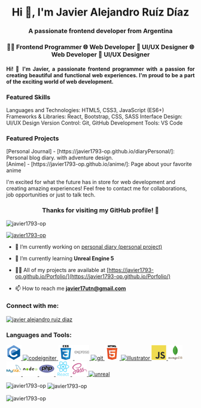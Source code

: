 <h1 align="center">Hi 👋, I'm Javier Alejandro Ruíz Díaz</h1>
<h3 align="center">A passionate frontend developer from Argentina</h3>
<h3 align="center">👨‍💻 Frontend Programmer 🌐 Web Developer 🎨 UI/UX Designer 🌐 Web Developer 🎨 UI/UX Designer</h3>
<h4 align='justify'>Hi! 👋 I'm Javier, a passionate frontend programmer with a passion for creating beautiful and functional web experiences. I'm proud to be a part of the exciting world of web development.</h4>


<h3>Featured Skills</h3>
<p>
Languages and Technologies: HTML5, CSS3, JavaScript (ES6+)
Frameworks & Libraries: React, Bootstrap, CSS, SASS
Interface Design: UI/UX Design
Version Control: Git, GitHub
Development Tools: VS Code
</p>

<h3>Featured Projects</h3>
<p>
[Personal Journal] - [https://javier1793-op.github.io/diaryPersonal/]: Personal blog diary. with adventure design. <br>
[Anime] - [https://javier1793-op.github.io/anime/]: Page about your favorite anime
</p>
<p>
I'm excited for what the future has in store for web development and creating amazing experiences! Feel free to contact me for collaborations, job opportunities or just to talk tech.
</p>
<h3 align="center">
Thanks for visiting my GitHub profile! 🚀
</h3>


<p align="left"> <img src="https://komarev.com/ghpvc/?username=javier1793-op&label=Profile%20views&color=0e75b6&style=flat" alt="javier1793-op" /> </p>

<p align="left"> <a href="https://github.com/ryo-ma/github-profile-trophy"><img src="https://github-profile-trophy.vercel.app/?username=javier1793-op" alt="javier1793-op" /></a> </p>

- 🔭 I’m currently working on [personal diary (personal project)](https://javier1793-op.github.io/diaryPersonal/)

- 🌱 I’m currently learning **Unreal Engine 5**

- 👨‍💻 All of my projects are available at [https://javier1793-op.github.io/Porfolio/](https://javier1793-op.github.io/Porfolio/)

- 📫 How to reach me **javier17utn@gmail.com**

<h3 align="left">Connect with me:</h3>
<p align="left">
<a href="https://linkedin.com/in/javier alejandro ruiz diaz" target="blank"><img align="center" src="https://raw.githubusercontent.com/rahuldkjain/github-profile-readme-generator/master/src/images/icons/Social/linked-in-alt.svg" alt="javier alejandro ruiz diaz" height="30" width="40" /></a>
</p>

<h3 align="left">Languages and Tools:</h3>
<p align="left"> <a href="https://www.cprogramming.com/" target="_blank" rel="noreferrer"> <img src="https://raw.githubusercontent.com/devicons/devicon/master/icons/c/c-original.svg" alt="c" width="40" height="40"/> </a> <a href="https://codeigniter.com" target="_blank" rel="noreferrer"> <img src="https://cdn.worldvectorlogo.com/logos/codeigniter.svg" alt="codeigniter" width="40" height="40"/> </a> <a href="https://www.w3schools.com/css/" target="_blank" rel="noreferrer"> <img src="https://raw.githubusercontent.com/devicons/devicon/master/icons/css3/css3-original-wordmark.svg" alt="css3" width="40" height="40"/> </a> <a href="https://expressjs.com" target="_blank" rel="noreferrer"> <img src="https://raw.githubusercontent.com/devicons/devicon/master/icons/express/express-original-wordmark.svg" alt="express" width="40" height="40"/> </a> <a href="https://git-scm.com/" target="_blank" rel="noreferrer"> <img src="https://www.vectorlogo.zone/logos/git-scm/git-scm-icon.svg" alt="git" width="40" height="40"/> </a> <a href="https://www.w3.org/html/" target="_blank" rel="noreferrer"> <img src="https://raw.githubusercontent.com/devicons/devicon/master/icons/html5/html5-original-wordmark.svg" alt="html5" width="40" height="40"/> </a> <a href="https://www.adobe.com/in/products/illustrator.html" target="_blank" rel="noreferrer"> <img src="https://www.vectorlogo.zone/logos/adobe_illustrator/adobe_illustrator-icon.svg" alt="illustrator" width="40" height="40"/> </a> <a href="https://developer.mozilla.org/en-US/docs/Web/JavaScript" target="_blank" rel="noreferrer"> <img src="https://raw.githubusercontent.com/devicons/devicon/master/icons/javascript/javascript-original.svg" alt="javascript" width="40" height="40"/> </a> <a href="https://www.mongodb.com/" target="_blank" rel="noreferrer"> <img src="https://raw.githubusercontent.com/devicons/devicon/master/icons/mongodb/mongodb-original-wordmark.svg" alt="mongodb" width="40" height="40"/> </a> <a href="https://www.mysql.com/" target="_blank" rel="noreferrer"> <img src="https://raw.githubusercontent.com/devicons/devicon/master/icons/mysql/mysql-original-wordmark.svg" alt="mysql" width="40" height="40"/> </a> <a href="https://nodejs.org" target="_blank" rel="noreferrer"> <img src="https://raw.githubusercontent.com/devicons/devicon/master/icons/nodejs/nodejs-original-wordmark.svg" alt="nodejs" width="40" height="40"/> </a> <a href="https://www.php.net" target="_blank" rel="noreferrer"> <img src="https://raw.githubusercontent.com/devicons/devicon/master/icons/php/php-original.svg" alt="php" width="40" height="40"/> </a> <a href="https://reactjs.org/" target="_blank" rel="noreferrer"> <img src="https://raw.githubusercontent.com/devicons/devicon/master/icons/react/react-original-wordmark.svg" alt="react" width="40" height="40"/> </a> <a href="https://sass-lang.com" target="_blank" rel="noreferrer"> <img src="https://raw.githubusercontent.com/devicons/devicon/master/icons/sass/sass-original.svg" alt="sass" width="40" height="40"/> </a> <a href="https://unrealengine.com/" target="_blank" rel="noreferrer"> <img src="https://raw.githubusercontent.com/kenangundogan/fontisto/036b7eca71aab1bef8e6a0518f7329f13ed62f6b/icons/svg/brand/unreal-engine.svg" alt="unreal" width="40" height="40"/> </a> </p>

<p><img align="left" src="https://github-readme-stats.vercel.app/api/top-langs?username=javier1793-op&show_icons=true&locale=en&layout=compact" alt="javier1793-op" /></p>

<p>&nbsp;<img align="center" src="https://github-readme-stats.vercel.app/api?username=javier1793-op&show_icons=true&locale=en" alt="javier1793-op" /></p>

<p><img align="center" src="https://github-readme-streak-stats.herokuapp.com/?user=javier1793-op&" alt="javier1793-op" /></p>

